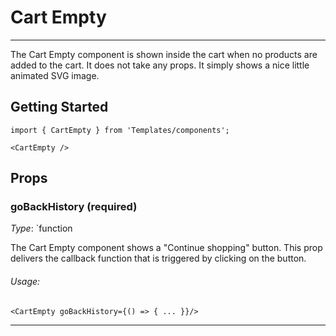 # Cart Empty
---

The Cart Empty component is shown inside the cart when no products are added to the cart.
It does not take any props. It simply shows a nice little animated SVG image.

## Getting Started

```
import { CartEmpty } from 'Templates/components';

<CartEmpty />
```

## Props

### goBackHistory (required)

_Type_: `function  

The Cart Empty component shows a "Continue shopping" button. This prop delivers the callback function
that is triggered by clicking on the button.

###### Usage:

```
<CartEmpty goBackHistory={() => { ... }}/>
```
---
